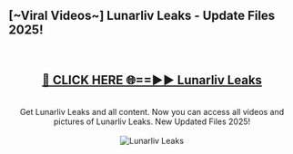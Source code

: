<h2>[~Viral Videos~] Lunarliv Leaks - Update Files 2025!</h2>
<br>
<div align="center">
<h2><a href="https://betterlinks.top/A2PfLJ" rel="nofollow">🔴 CLICK HERE 🌐==►► Lunarliv Leaks</a></h2>
<br>
Get Lunarliv Leaks and all content. Now you can access all videos and pictures of Lunarliv Leaks. New Updated Files 2025!
<br>
<br>
<a href="https://betterlinks.top/A2PfLJ" rel="nofollow" data-target="animated-image.originalLink"><img src="https://i.ibb.co.com/WyWwxjT/player-gif2.gif" alt="Lunarliv Leaks" style="max-width: 100%; display: inline-block;" data-target="animated-image.originalImage"></a>
</div>
<br>
